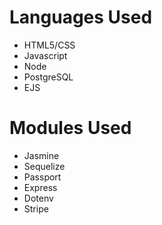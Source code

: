 # Languages Used
* HTML5/CSS
* Javascript
* Node
* PostgreSQL
* EJS

# Modules Used
* Jasmine
* Sequelize
* Passport
* Express
* Dotenv
* Stripe